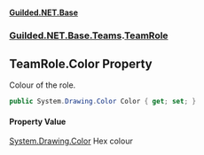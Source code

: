 
#### [Guilded.NET.Base](index 'index')
### [Guilded.NET.Base.Teams](index#Guilded_NET_Base_Teams 'Guilded.NET.Base.Teams').[TeamRole](TeamRole 'Guilded.NET.Base.Teams.TeamRole')
## TeamRole.Color Property
Colour of the role.  
```csharp
public System.Drawing.Color Color { get; set; }
```

#### Property Value
[System.Drawing.Color](https://docs.microsoft.com/en-us/dotnet/api/System.Drawing.Color 'System.Drawing.Color')
Hex colour
